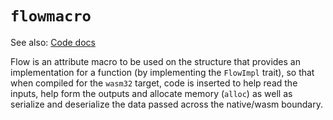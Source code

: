 # `flowmacro`

See also: [Code docs](http://andrewdavidmackenzie.github.io/flow/code/doc/flowmacro/index.html)

Flow is an attribute macro to be used on the structure that provides an implementation for a function (by implementing
the `FlowImpl` trait), so that when compiled for the `wasm32` target, code is inserted to help read the inputs,
help form the outputs and allocate memory (`alloc`) as well as serialize and deserialize the data passed across the 
native/wasm boundary.
